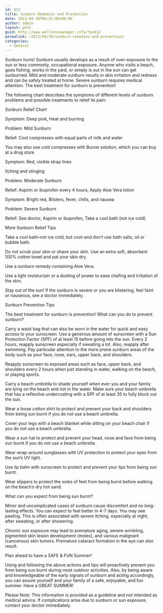 ```yaml
---
id: 612
title: Sunburn Remedies and Prevention
date: 2013-04-30T04:25:00+00:00
author: admin
layout: post
guid: http://www.wellnessmanager.info/?p=612
permalink: /2013/04/30/sunburn-remedies-and-prevention/
categories:
  - General
---
```

Sunburn hurts! Sunburn usually develops as a result of over-exposure to the sun or less commonly, occupational exposure. Anyone who visits a beach, goes fishing, works in the yard, or simply is out in the sun can get sunburned. Mild and moderate sunburn results in skin irritation and redness and can be safely treated at home. Severe sunburn requires medical attention. The best treatment for sunburn is prevention!

The following chart describes the symptoms of different levels of sunburn problems and possible treatments to relief its pain:

Sunburn Relief Chart

Symptom: Deep pink, Heat and burning
  
Problem: Mild Sunburn
  
Relief: Cool compresses with equal parts of milk and water
  
You may also use cold compresses with Burow solution, which you can buy at a drug store

Symptom: Red, visible strap lines
  
Itching and stinging
  
Problem: Moderate Sunburn
  
Relief: Aspirin or ibuprofen every 4 hours, Apply Aloe Vera lotion

Symptom: Bright red, Blisters, fever, chills, and nausea
  
Problem: Severe Sunburn
  
Relief: See doctor, Aspirin or ibuprofen, Take a cool bath (not ice cold)

More Sunburn Relief Tips

Take a cool bath&#8211;not ice cold, but cool&#8211;and don&#8217;t use bath salts, oil or bubble bath.

Do not scrub your skin or shave your skin. Use an extra soft, absorbent 100% cotton towel and pat your skin dry.

Use a sunburn remedy containing Aloe Vera.

Use a light moisturizer or a dusting of power to ease chafing and irritation of the skin.

Stay out of the sun! If the sunburn is severe or you are blistering, feel faint or nauseous, see a doctor immediately.

Sunburn Prevention Tips

The best treatment for sunburn is prevention! What can you do to prevent sunburn?

Carry a waist bag that can also be worn in the water for quick and easy access to your sunscreen. Use a generous amount of sunscreen with a Sun Protection Factor (SPF) of at least 15 before going into the sun. Every 2 hours, reapply sunscreen especially if sweating a lot. Also, reapply after swimming. Pay particular attention to the more prone sunburn areas of the body such as your face, nose, ears, upper back, and shoulders.

Reapply sunscreen to exposed areas such as face, upper back, and shoulders every 2 hours when just standing in water, walking on the beach, or playing sports.

Carry a beach umbrella to shade yourself when ever you and your family are lying on the beach and not in the water. Make sure your beach umbrella that has a reflective undercoating with a SPF of at least 35 to fully block out the sun.

Wear a loose cotton shirt to protect and prevent your back and shoulders from being sun burnt if you do not use a beach umbrella.

Cover your legs with a beach blanket while sitting on your beach chair if you do not use a beach umbrella.

Wear a sun hat to protect and prevent your head, nose and face from being sun burnt if you do not use a beach umbrella.

Wear wrap-around sunglasses with UV protection to protect your eyes from the sun&#8217;s UV light.

Use lip balm with sunscreen to protect and prevent your lips from being sun burnt.

Wear slippers to protect the soles of feet from being burnt before walking on the beach&#8217;s dry hot sand.

What can you expect from being sun burnt?

Minor and uncomplicated cases of sunburn cause discomfort and no long-lasting effects. You can expect to feel better in 4-7 days. You may see peeling. This is often associated with severe itching, especially at night, after sweating, or after showering.

Chronic sun exposure may lead to premature aging, severe wrinkling, pigmented skin lesion development (moles), and various malignant (cancerous) skin tumors. Premature cataract formation in the eye can also result.

Plan ahead to have a SAFE & FUN Summer!

Using and following the above actions and tips will proactively prevent you from being sun burnt during most outdoor activities. Also, by being aware and knowledgeable of the early signals of sunburn and acting accordingly, you can assure yourself and your family of a safe, enjoyable, and fun summer. Have a GREAT SUMMER!

Please Note: This information is provided as a guideline and not intended as medical advice. If complications arise due to sunburn or sun exposure, contact your doctor immediately.